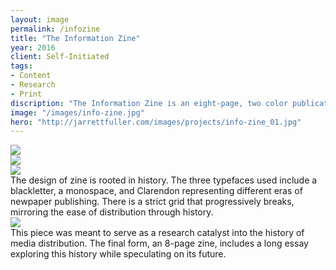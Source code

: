 ```yaml
---
layout: image
permalink: /infozine
title: "The Information Zine"
year: 2016
client: Self-Initiated
tags:
- Content
- Research
- Print
discription: "The Information Zine is an eight-page, two color publication printed on newsprint about the history of information distribution, access, and censorship. Born out of our independent research on distribution, the publication uses the form of the zine (a traditional sub-cultural form of distribution), to chronicle this complicated history. Its form becomes a method of distribution while constantly balancing obstruction and access. A companion digital version was also created that borrows the aesthetics of the printed zine and reimagines them in a digital context."
image: "/images/info-zine.jpg"
hero: "http://jarrettfuller.com/images/projects/info-zine_01.jpg"
---
```


<img src="http://jarrettfuller.com/images/projects/info-zine_02.jpg">

<div class="left"><img src="http://jarrettfuller.com/images/projects/info-zine_03.jpg"></div>
<div class="right"><img src="http://jarrettfuller.com/images/projects/info-zine_04.jpg">
</div>
<div class="right caption">
The design of zine is rooted in history. The three typefaces used include a blackletter, a monospace, and Clarendon representing different eras of newpaper publishing. There is a strict grid that progressively breaks, mirroring the ease of distribution through history.

</div>


<img src="http://jarrettfuller.com/images/projects/info-zine_05.jpg">
<div class="caption">
This piece was meant to serve as a research catalyst into the history of media distribution. The final form, an 8-page zine, includes a long essay exploring this history while speculating on its future.

</div>
